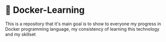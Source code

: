 # 🐳 Docker-Learning
This is a repository that it's main goal is to show to everyone my progress in Docker programming language, my consistency of learning this technology and my skillset 
